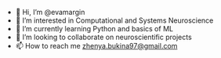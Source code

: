 - 👋 Hi, I’m @evamargin
- 👀 I’m interested in Computational and Systems Neuroscience
- 🌱 I’m currently learning Python and basics of ML
- 💞️ I’m looking to collaborate on neuroscientific projects
- 📫 How to reach me zhenya.bukina97@gmail.com

<!---
evamargin/evamargin is a ✨ special ✨ repository because its `README.md` (this file) appears on your GitHub profile.
You can click the Preview link to take a look at your changes.
--->
